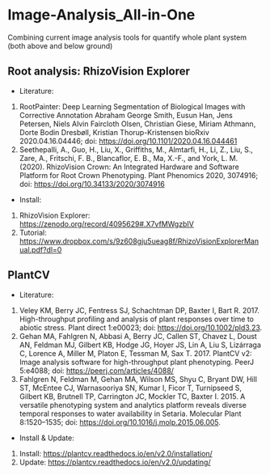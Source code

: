# Image-Analysis_All-in-One
Combining current image analysis tools for quantify whole plant system (both above and below ground)
## Root analysis: RhizoVision Explorer
* Literature:
1. RootPainter: Deep Learning Segmentation of Biological Images with Corrective Annotation
Abraham George Smith, Eusun Han, Jens Petersen, Niels Alvin Faircloth Olsen, Christian Giese, Miriam Athmann, Dorte Bodin Dresbøll, Kristian Thorup-Kristensen
bioRxiv 2020.04.16.04446; doi: https://doi.org/10.1101/2020.04.16.044461
2. Seethepalli, A., Guo, H., Liu, X., Griffiths, M., Almtarfi, H., Li, Z., Liu, S., Zare, A., Fritschi, F. B., Blancaflor, E. B., Ma, X.-F., and York, L. M. (2020). RhizoVision Crown: An Integrated Hardware and Software Platform for Root Crown Phenotyping. Plant Phenomics 2020, 3074916; doi: https://doi.org/10.34133/2020/3074916
* Install:
1. RhizoVision Explorer: https://zenodo.org/record/4095629#.X7vfMWgzbIV
2. Tutorial: https://www.dropbox.com/s/9z608gju5ueag8f/RhizoVisionExplorerManual.pdf?dl=0

## PlantCV
* Literature:
1. Veley KM, Berry JC, Fentress SJ, Schachtman DP, Baxter I, Bart R. 2017. High-throughput profiling and analysis of plant responses over time to abiotic stress. Plant direct 1:e00023; doi: https://doi.org/10.1002/pld3.23.
2. Gehan MA, Fahlgren N, Abbasi A, Berry JC, Callen ST, Chavez L, Doust AN, Feldman MJ, Gilbert KB, Hodge JG, Hoyer JS, Lin A, Liu S, Lizárraga C, Lorence A, Miller M, Platon E, Tessman M, Sax T. 2017. PlantCV v2: Image analysis software for high-throughput plant phenotyping. PeerJ 5:e4088; doi: https://peerj.com/articles/4088/
3. Fahlgren N, Feldman M, Gehan MA, Wilson MS, Shyu C, Bryant DW, Hill ST, McEntee CJ, Warnasooriya SN, Kumar I, Ficor T, Turnipseed S, Gilbert KB, Brutnell TP, Carrington JC, Mockler TC, Baxter I. 2015. A versatile phenotyping system and analytics platform reveals diverse temporal responses to water availability in Setaria. Molecular Plant 8:1520–1535; doi: https://doi.org/10.1016/j.molp.2015.06.005.
* Install & Update:
1. Install: https://plantcv.readthedocs.io/en/v2.0/installation/
2. Update: https://plantcv.readthedocs.io/en/v2.0/updating/
